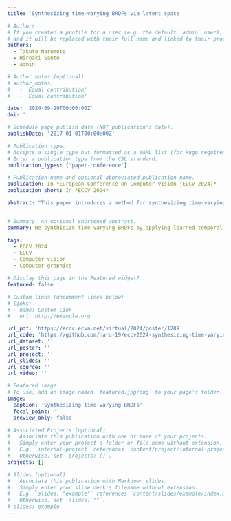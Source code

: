 ```yaml
---
title: 'Synthesizing time-varying BRDFs via latent space'

# Authors
# If you created a profile for a user (e.g. the default `admin` user), write the username (folder name) here
# and it will be replaced with their full name and linked to their profile.
authors:
  - Takuto Narumoto
  - Hiroaki Santo
  - admin

# Author notes (optional)
# author_notes:
#   - 'Equal contribution'
#   - 'Equal contribution'

date: '2024-09-29T00:00:00Z'
doi: ''

# Schedule page publish date (NOT publication's date).
publishDate: '2017-01-01T00:00:00Z'

# Publication type.
# Accepts a single type but formatted as a YAML list (for Hugo requirements).
# Enter a publication type from the CSL standard.
publication_types: ['paper-conference']

# Publication name and optional abbreviated publication name.
publication: In *European Conference on Computer Vision (ECCV 2024)*
publication_short: In *ECCV 2024*

abstract: "This paper introduces a method for synthesizing time-varying bidirectional reflectance distribution functions (BRDFs) by applying learned temporal changes to static BRDFs. Achieving realistic and natural changes in material appearance over time is crucial in computer graphics and virtual reality. Existing methods employ a parametric BRDF model, and the temporal changes in BRDFs are modeled by polynomial functions that represent the transitions of the BRDF parameters. However, the limited representational capabilities of both the parametric BRDF model and the polynomial temporal model restrict the fidelity of the appearance reproduction. In this paper, to overcome this limitation, we introduce a neural embedding for BRDFs and propose a neural temporal model that represents the temporal changes of BRDFs in the latent space, which allows flexible representations of BRDFs and temporal changes. The experiments using synthetic and real-world datasets demonstrate that the flexibility of the proposed approach achieves a faithful synthesis of temporal changes in material appearance."


# Summary. An optional shortened abstract.
summary: We synthisize time-varying BRDFs by applying learned temporal changes to static BRDFs.

tags:
  - ECCV 2024
  - ECCV
  - Computer vision
  - Computer graphics

# Display this page in the Featured widget?
featured: false

# Custom links (uncomment lines below)
# links:
# - name: Custom Link
#   url: http://example.org

url_pdf: 'https://eccv.ecva.net/virtual/2024/poster/1289'
url_code: 'https://github.com/naru-19/eccv2024-synthesizing-time-varying-BRDFs-via-latent-space'
url_dataset: ''
url_poster: ''
url_project: ''
url_slides: ''
url_source: ''
url_video: ''

# Featured image
# To use, add an image named `featured.jpg/png` to your page's folder.
image:
  caption: 'Synthesizing time-varying BRDFs'
  focal_point: ''
  preview_only: false

# Associated Projects (optional).
#   Associate this publication with one or more of your projects.
#   Simply enter your project's folder or file name without extension.
#   E.g. `internal-project` references `content/project/internal-project/index.md`.
#   Otherwise, set `projects: []`.
projects: []

# Slides (optional).
#   Associate this publication with Markdown slides.
#   Simply enter your slide deck's filename without extension.
#   E.g. `slides: "example"` references `content/slides/example/index.md`.
#   Otherwise, set `slides: ""`.
# slides: example
---
```


<!-- {{% callout note %}}
Click the _Cite_ button above to demo the feature to enable visitors to import publication metadata into their reference management software.
{{% /callout %}}

{{% callout note %}}
Create your slides in Markdown - click the _Slides_ button to check out the example.
{{% /callout %}}

Add the publication's **full text** or **supplementary notes** here. You can use rich formatting such as including [code, math, and images](https://docs.hugoblox.com/content/writing-markdown-latex/). -->
